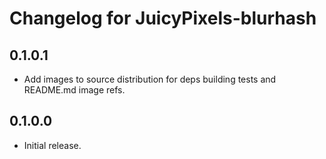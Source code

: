 # Changelog for JuicyPixels-blurhash

## 0.1.0.1

  - Add images to source distribution for deps building tests and README.md image refs.

## 0.1.0.0

  - Initial release.
